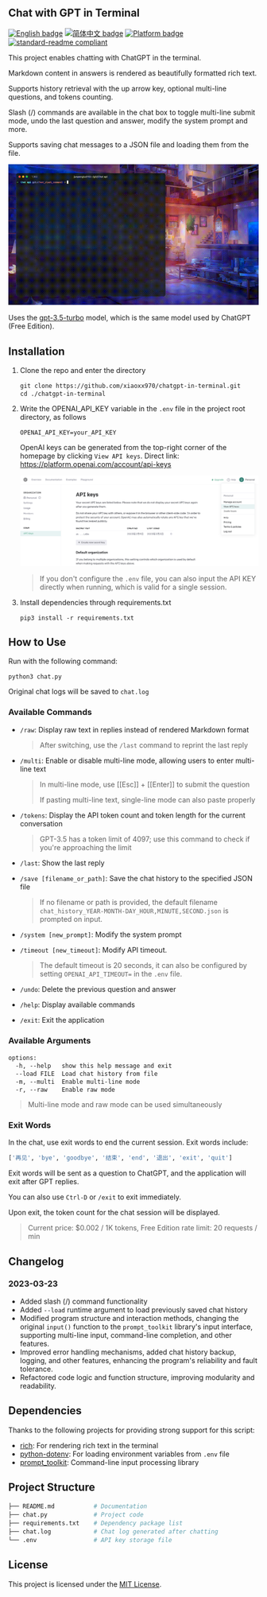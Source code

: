 ## Chat with GPT in Terminal

[![English badge](https://img.shields.io/badge/%E8%8B%B1%E6%96%87-English-blue)](./README.md)
[![简体中文 badge](https://img.shields.io/badge/%E7%AE%80%E4%BD%93%E4%B8%AD%E6%96%87-Simplified%20Chinese-blue)](./README.zh-CN.md)
[![Platform badge](https://img.shields.io/badge/Platform-MacOS%7CWindows%7CLinux-green)]()
[![standard-readme compliant](https://img.shields.io/badge/readme%20style-standard-brightgreen.svg)](https://github.com/RichardLitt/standard-readme)

This project enables chatting with ChatGPT in the terminal.

Markdown content in answers is rendered as beautifully formatted rich text.

Supports history retrieval with the up arrow key, optional multi-line questions, and tokens counting.

Slash (/) commands are available in the chat box to toggle multi-line submit mode, undo the last question and answer, modify the system prompt and more.

Supports saving chat messages to a JSON file and loading them from the file.

![example](README.assets/small.gif)

Uses the [gpt-3.5-turbo](https://platform.openai.com/docs/guides/chat/chat-completions-beta) model, which is the same model used by ChatGPT (Free Edition).

## Installation

1. Clone the repo and enter the directory

   ```shell
   git clone https://github.com/xiaoxx970/chatgpt-in-terminal.git
   cd ./chatgpt-in-terminal
   ```
   
2. Write the OPENAI_API_KEY variable in the `.env` file in the project root directory, as follows

   ```shell
   OPENAI_API_KEY=your_API_KEY
   ```
   
   OpenAI keys can be generated from the top-right corner of the homepage by clicking `View API keys`. Direct link: https://platform.openai.com/account/api-keys
   
   ![image-20230303233352970](README.assets/image-20230303233352970.png)
   
   > If you don't configure the `.env` file, you can also input the API KEY directly when running, which is valid for a single session.
   
3. Install dependencies through requirements.txt

   ```shell
   pip3 install -r requirements.txt
   ```

## How to Use

Run with the following command:

```shell
python3 chat.py
```

Original chat logs will be saved to `chat.log`

### Available Commands

- `/raw`: Display raw text in replies instead of rendered Markdown format

  > After switching, use the `/last` command to reprint the last reply

- `/multi`: Enable or disable multi-line mode, allowing users to enter multi-line text

  > In multi-line mode, use [[Esc]] + [[Enter]] to submit the question
  >
  > If pasting multi-line text, single-line mode can also paste properly

- `/tokens`: Display the API token count and token length for the current conversation

  > GPT-3.5 has a token limit of 4097; use this command to check if you're approaching the limit

- `/last`: Show the last reply

- `/save [filename_or_path]`: Save the chat history to the specified JSON file

  > If no filename or path is provided, the default filename `chat_history_YEAR-MONTH-DAY_HOUR,MINUTE,SECOND.json` is prompted on input.

- `/system [new_prompt]`: Modify the system prompt

- `/timeout [new_timeout]`: Modify API timeout.

  > The default timeout is 20 seconds, it can also be configured by setting `OPENAI_API_TIMEOUT=` in the `.env` file.
  
- `/undo`: Delete the previous question and answer

- `/help`: Display available commands

- `/exit`: Exit the application

### Available Arguments

```shell
options:
  -h, --help   show this help message and exit
  --load FILE  Load chat history from file
  -m, --multi  Enable multi-line mode
  -r, --raw    Enable raw mode
```

> Multi-line mode and raw mode can be used simultaneously

### Exit Words

In the chat, use exit words to end the current session. Exit words include:

```python
['再见', 'bye', 'goodbye', '结束', 'end', '退出', 'exit', 'quit']
```

Exit words will be sent as a question to ChatGPT, and the application will exit after GPT replies.

You can also use `Ctrl-D` or `/exit` to exit immediately.

Upon exit, the token count for the chat session will be displayed.

> Current price: $0.002 / 1K tokens, Free Edition rate limit: 20 requests / min

## Changelog

### 2023-03-23

- Added slash (/) command functionality
- Added `--load` runtime argument to load previously saved chat history
- Modified program structure and interaction methods, changing the original `input()` function to the `prompt_toolkit` library's input interface, supporting multi-line input, command-line completion, and other features.
- Improved error handling mechanisms, added chat history backup, logging, and other features, enhancing the program's reliability and fault tolerance.
- Refactored code logic and function structure, improving modularity and readability.

## Dependencies

Thanks to the following projects for providing strong support for this script:

- [rich](https://github.com/Textualize/rich): For rendering rich text in the terminal
- [python-dotenv](https://github.com/theskumar/python-dotenv): For loading environment variables from `.env` file
- [prompt_toolkit](https://github.com/prompt-toolkit/python-prompt-toolkit): Command-line input processing library

## Project Structure

```bash
├── README.md           # Documentation
├── chat.py             # Project code
├── requirements.txt    # Dependency package list
├── chat.log            # Chat log generated after chatting
└── .env                # API key storage file
```

## License

This project is licensed under the [MIT License](https://chat.openai.com/LICENSE).